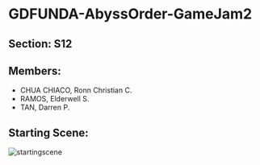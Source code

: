 # GDFUNDA-AbyssOrder-GameJam2
## Section: S12 
## Members:
- CHUA CHIACO, Ronn Christian C.
- RAMOS, Elderwell S.
- TAN, Darren P.
## Starting Scene: 
![startingscene](https://user-images.githubusercontent.com/50022686/133124968-acf77d57-b8cb-419b-a2bc-c70c0594f362.png)
